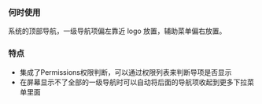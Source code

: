 ### 何时使用

系统的顶部导航，一级导航项偏左靠近 logo 放置，辅助菜单偏右放置。

### 特点

* 集成了Permissions权限判断，可以通过权限列表来判断导项是否显示 
* 在屏幕显示不了全部的一级导航时可以自动将后面的导航项收起到更多下拉菜单里面